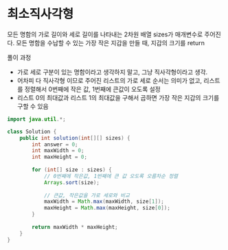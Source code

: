 # 최소직사각형
모든 명함의 가로 길이와 세로 길이를 나타내는 2차원 배열 sizes가 매개변수로 주어진다. 모든 명함을 수납할 수 있는 가장 작은 지갑을 만들 때, 지갑의 크기를 return

풀이 과정
- 가로 세로 구분이 있는 명함이라고 생각하지 말고, 그냥 직사각형이라고 생각.
- 어차피 다 직사각형 이므로 주어진 리스트의 가로 세로 순서는 의미가 없고, 리스트를 정렬해서 0번째에 작은 값, 1번째에 큰값이 오도록 설정
- 리스트 0의 최대값과 리스트 1의 최대값을 구해서 곱하면 가장 작은 지갑의 크기를 구할 수 있음

```java
import java.util.*;

class Solution {
    public int solution(int[][] sizes) {
        int answer = 0;
        int maxWidth = 0;
        int maxHeight = 0;
        
        for (int[] size : sizes) {
            // 0번째에 작은값, 1번째에 큰 값 오도록 오름차순 정렬
            Arrays.sort(size);
            
            // 큰값, 작은값을 가로 세로와 비교
            maxWidth = Math.max(maxWidth, size[1]);
            maxHeight = Math.max(maxHeight, size[0]);
        }
        
        return maxWidth * maxHeight;
    }
}
```